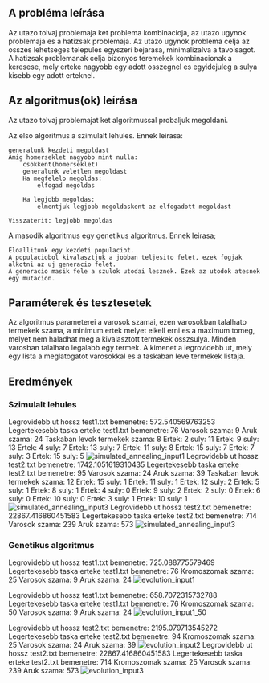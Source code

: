 ## A probléma leírása
 
Az utazo tolvaj problemaja ket problema kombinacioja, az utazo ugynok problemaja es a hatizsak problemaja.
Az utazo ugynok problema celja az osszes lehetseges telepules egyszeri bejarasa, minimalizalva a tavolsagot.
A hatizsak problemanak celja bizonyos teremekek kombinacionak a keresese, mely erteke nagyobb egy adott osszegnel es egyidejuleg a sulya kisebb egy adott erteknel.
 
## Az algoritmus(ok) leírása
 
Az utazo tolvaj problemajat ket algoritmussal probaljuk megoldani.

Az elso algoritmus a szimulalt lehules.
Ennek leirasa:

    generalunk kezdeti megoldast
    Amig homerseklet nagyobb mint nulla:
        csokkent(homerseklet)
        generalunk veletlen megoldast
        Ha megfelelo megoldas:
            elfogad megoldas

        Ha legjobb megoldas:
            elmentjuk legjobb megoldaskent az elfogadott megoldast

    Visszaterit: legjobb megoldas

A masodik algoritmus egy genetikus algoritmus.
Ennek leirasa;
    
    Eloallitunk egy kezdeti populaciot.
    A populaciobol kivalasztjuk a jobban teljesito felet, ezek fogjak alkotni az uj generacio felet.
    A generacio masik fele a szulok utodai lesznek. Ezek az utodok atesnek egy mutacion.

 
## Paraméterek és tesztesetek
 
Az algoritmus parameterei a varosok szamai, ezen varosokban talalhato termekek szama, a minimum ertek melyet elkell erni es a maximum tomeg, melyet nem haladhat meg a kivalasztott termekek osszsulya. 
Minden varosban talalhato legalabb egy termek.
A kimenet a legrovidebb ut, mely egy lista a meglatogatot varosokkal es a taskaban leve termekek listaja.

## Eredmények

### Szimulalt lehules

Legrovidebb ut hossz test1.txt bemenetre: 572.540569763253
Legertekesebb taska erteke test1.txt bemenetre: 76
Varosok szama: 9
Aruk szama: 24
Taskaban levok termekek szama: 8
Ertek: 2 suly: 11
Ertek: 9 suly: 13
Ertek: 4 suly: 7
Ertek: 13 suly: 7
Ertek: 11 suly: 8
Ertek: 15 suly: 7
Ertek: 7 suly: 3
Ertek: 15 suly: 5
![simulated_annealing_input1](result-images/simulated_annealing_input1.png)
Legrovidebb ut hossz test2.txt bemenetre: 1742.1051619310435
Legertekesebb taska erteke test2.txt bemenetre: 95
Varosok szama: 24
Aruk szama: 39
Taskaban levok termekek szama: 12
Ertek: 15 suly: 1
Ertek: 11 suly: 1
Ertek: 12 suly: 2
Ertek: 5 suly: 1
Ertek: 8 suly: 1
Ertek: 4 suly: 0
Ertek: 9 suly: 2
Ertek: 2 suly: 0
Ertek: 6 suly: 0
Ertek: 10 suly: 0
Ertek: 3 suly: 1
Ertek: 10 suly: 1
![simulated_annealing_input3](result-images/simulated_annealing_input2.png)
Legrovidebb ut hossz test2.txt bemenetre: 22867.416860451583
Legertekesebb taska erteke test2.txt bemenetre: 714
Varosok szama: 239
Aruk szama: 573
![simulated_annealing_input3](result-images/simulated_annealing_input3.png)

### Genetikus algoritmus

Legrovidebb ut hossz test1.txt bemenetre: 725.088775579469
Legertekesebb taska erteke test1.txt bemenetre: 76
Kromoszomak szama: 25
Varosok szama: 9
Aruk szama: 24
![evolution_input1](result-images/evolution_input1.png)

Legrovidebb ut hossz test1.txt bemenetre: 658.7072315732788
Legertekesebb taska erteke test1.txt bemenetre: 76
Kromoszomak szama: 50
Varosok szama: 9
Aruk szama: 24
![evolution_input1_50](result-images/evolution_input1_50.png)

Legrovidebb ut hossz test2.txt bemenetre: 2195.079713545272
Legertekesebb taska erteke test2.txt bemenetre: 94
Kromoszomak szama: 25
Varosok szama: 24
Aruk szama: 39
![evolution_input2](result-images/evolution_input2.png)
Legrovidebb ut hossz test2.txt bemenetre: 22867.416860451583
Legertekesebb taska erteke test2.txt bemenetre: 714
Kromoszomak szama: 25
Varosok szama: 239
Aruk szama: 573
![evolution_input3](result-images/evolution_input3.png)
